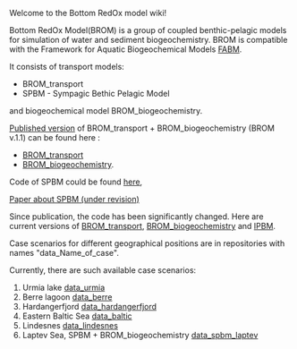 Welcome to the Bottom RedOx model wiki!

Bottom RedOx Model(BROM) is a group of coupled benthic-pelagic models for simulation of water and sediment biogeochemistry. 
BROM is compatible with the Framework for Aquatic Biogeochemical Models [FABM](https://github.com/fabm-model).

It consists of transport models: 
* BROM_transport
* SPBM - Sympagic Bethic Pelagic Model 

and biogeochemical model BROM_biogeochemistry. 

[Published version](https://www.geosci-model-dev.net/10/453/2017/) of BROM_transport + BROM_biogeochemistry (BROM v.1.1) can be found here  :
* [BROM_transport](https://github.com/e-yakushev/brom-git/releases) 
* [BROM_biogeochemistry](https://github.com/fabm-model/fabm/tree/master/src/models/niva/brom).

Code of SPBM could be found [here](https://github.com/limash/IPBM/releases), 

[Paper about SPBM (under revision)](https://www.geosci-model-dev-discuss.net/gmd-2017-299/gmd-2017-299.pdf)

Since publication, the code has been significantly changed. 
Here are current versions of [BROM_transport](https://github.com/BottomRedoxModel/brom-git), [BROM_biogeochemistry](https://github.com/BottomRedoxModel/brom_niva_module) and [IPBM](https://github.com/BottomRedoxModel/IPBM). 

Case scenarios for different geographical positions are in repositories with names "data_Name_of_case".

Currently, there are such available case scenarios: 
1. Urmia lake [data_urmia](https://github.com/BottomRedoxModel/data_urmia)
1. Berre lagoon [data_berre](https://github.com/BottomRedoxModel/data_berre)
1. Hardangerfjord [data_hardangerfjord](https://github.com/BottomRedoxModel/data_hardangerfjord)
1. Eastern Baltic Sea [data_baltic](https://github.com/BottomRedoxModel/data_baltic)
1. Lindesnes [data_lindesnes](https://github.com/BottomRedoxModel/data_lindesnes)
1. Laptev Sea, SPBM + BROM_biogeochemistry [data_spbm_laptev](https://github.com/BottomRedoxModel/data_spbm_laptev)


